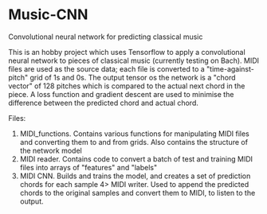 # Music-CNN
Convolutional neural network for predicting classical music

This is an hobby project which uses Tensorflow to apply a convolutional neural network to pieces of classical music (currently testing on Bach). MIDI files are used as the source data; each file is converted to a "time-against-pitch" grid of 1s and 0s. The output tensor os the network is a "chord vector" of 128 pitches which is compared to the actual next chord in the piece. A loss function and gradient descent are used to minimise the difference between the predicted chord and actual chord.

Files:

1. MIDI_functions. Contains various functions for manipulating MIDI files and converting them to and from grids. Also contains the structure of the network model
2. MIDI reader. Contains code to convert a batch of test and training MIDI files into arrays of "features" and "labels"
3. MIDI CNN. Builds and trains the model, and creates a set of prediction chords for each sample
4> MIDI writer. Used to append the predicted chords to the original samples and convert them to MIDI, to listen to the output.
